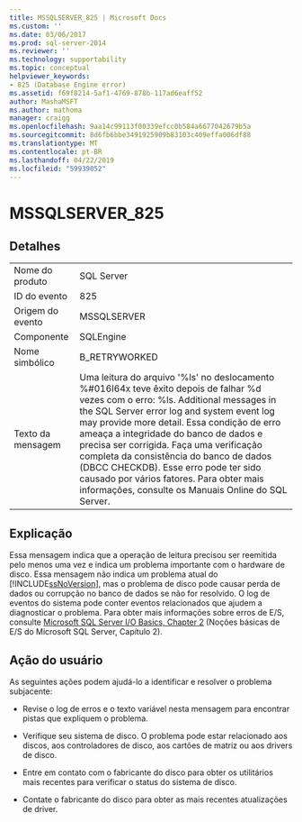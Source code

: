 ```yaml
---
title: MSSQLSERVER_825 | Microsoft Docs
ms.custom: ''
ms.date: 03/06/2017
ms.prod: sql-server-2014
ms.reviewer: ''
ms.technology: supportability
ms.topic: conceptual
helpviewer_keywords:
- 825 (Database Engine error)
ms.assetid: f69f8214-5af1-4769-878b-117ad6eaff52
author: MashaMSFT
ms.author: mathoma
manager: craigg
ms.openlocfilehash: 9aa14c99113f00339efcc0b584a6677042679b5a
ms.sourcegitcommit: 8d6fb6bbe3491925909b83103c409effa006df88
ms.translationtype: MT
ms.contentlocale: pt-BR
ms.lasthandoff: 04/22/2019
ms.locfileid: "59939052"
---
```

# <a name="mssqlserver825"></a>MSSQLSERVER_825
    
## <a name="details"></a>Detalhes  
  
|||  
|-|-|  
|Nome do produto|SQL Server|  
|ID do evento|825|  
|Origem do evento|MSSQLSERVER|  
|Componente|SQLEngine|  
|Nome simbólico|B_RETRYWORKED|  
|Texto da mensagem|Uma leitura do arquivo '%ls' no deslocamento %#016I64x teve êxito depois de falhar %d vezes com o erro: %ls. Additional messages in the SQL Server error log and system event log may provide more detail. Essa condição de erro ameaça a integridade do banco de dados e precisa ser corrigida. Faça uma verificação completa da consistência do banco de dados (DBCC CHECKDB). Esse erro pode ter sido causado por vários fatores. Para obter mais informações, consulte os Manuais Online do SQL Server.|  
  
## <a name="explanation"></a>Explicação  
 Essa mensagem indica que a operação de leitura precisou ser reemitida pelo menos uma vez e indica um problema importante com o hardware de disco. Essa mensagem não indica um problema atual do [!INCLUDE[ssNoVersion](../../includes/ssnoversion-md.md)], mas o problema de disco pode causar perda de dados ou corrupção no banco de dados se não for resolvido. O log de eventos do sistema pode conter eventos relacionados que ajudem a diagnosticar o problema. Para obter mais informações sobre erros de E/S, consulte [Microsoft SQL Server I/O Basics, Chapter 2](/previous-versions/sql/sql-server-2005/administrator/cc917726(v=technet.10)) (Noções básicas de E/S do Microsoft SQL Server, Capítulo 2).  
  
## <a name="user-action"></a>Ação do usuário  
 As seguintes ações podem ajudá-lo a identificar e resolver o problema subjacente:  
  
-   Revise o log de erros e o texto variável nesta mensagem para encontrar pistas que expliquem o problema.  
  
-   Verifique seu sistema de disco. O problema pode estar relacionado aos discos, aos controladores de disco, aos cartões de matriz ou aos drivers de disco.  
  
-   Entre em contato com o fabricante do disco para obter os utilitários mais recentes para verificar o status do sistema de disco.  
  
-   Contate o fabricante do disco para obter as mais recentes atualizações de driver.  
  
  
